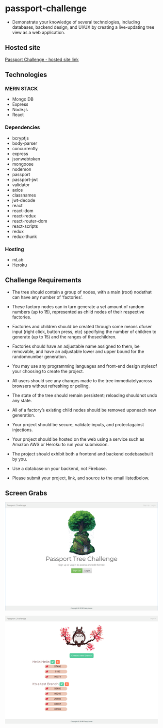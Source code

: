 # passport-challenge

* Demonstrate ​your ​knowledge ​of ​several ​technologies, ​including ​databases, ​backend ​design, ​and ​UI/UX ​by
creating ​a ​live-updating ​tree ​view ​as ​a ​web ​application.

## Hosted site
[Passport Challenge - hosted site link](https://fast-depths-43672.herokuapp.com/)

## Technologies
### MERN STACK
* Mongo DB
* Express
* Node.js
* React

### Dependencies
* bcryptjs
* body-parser
* concurrently
* express
* jsonwebtoken
* mongoose
* nodemon
* passport
* passport-jwt
* validator
* axios
* classnames
* jwt-decode
* react
* react-dom
* react-redux
* react-router-dom
* react-scripts
* redux
* redux-thunk

### Hosting

* mLab
* Heroku

## Challenge Requirements

* The ​tree ​should ​contain ​a ​group ​of ​nodes, ​with ​a
main ​(root) ​node ​that ​can ​have ​any ​number ​of
‘factories’.

* These ​factory ​nodes ​can ​in ​turn ​generate ​a ​set
amount ​of ​random ​numbers ​(up ​to ​15),
represented ​as ​child ​nodes ​of ​their ​respective
factories.

* Factories ​and ​children ​should ​be ​created
through ​some ​means ​of ​user ​input ​(right ​click,
button ​press, ​etc) ​specifying ​the ​number ​of
children ​to ​generate ​(up ​to ​15) ​and ​the ​ranges ​of
those ​children.

* Factories ​should ​have ​an ​adjustable ​name
assigned ​to ​them, ​be ​removable, ​and ​have ​an
adjustable ​lower ​and ​upper ​bound ​for ​the
random ​number ​generation.

* You ​may ​use ​any ​programming ​languages ​and
front-end ​design ​styles ​of ​your ​choosing ​to
create ​the ​project.

* All ​users ​should ​see ​any ​changes ​made ​to
the ​tree ​immediately ​across ​browsers
without ​refreshing ​or ​polling.

* The ​state ​of ​the ​tree ​should ​remain
persistent; ​reloading ​should ​not ​undo ​any
state.

* All ​of ​a ​factory’s ​existing ​child ​nodes ​should
be ​removed ​upon ​each ​new ​generation.

* Your ​project ​should ​be ​secure, ​validate
inputs, ​and ​protect ​against ​injections.

* Your ​project ​should ​be ​hosted ​on ​the ​web
using ​a ​service ​such ​as ​Amazon ​AWS ​or
Heroku ​to ​run ​your ​submission.

* The ​project ​should ​exhibit ​both ​a ​frontend
and ​backend ​codebase ​built ​by ​you.

* Use ​a ​database ​on ​your ​backend, ​not ​Firebase.

* Please ​submit ​your ​project, ​link, ​and ​source
to ​the ​email ​listed ​below.

## Screen Grabs

![home](public/assets/home.PNG "Home")

![dashboard](public/assets/dashboard.PNG "Dashboard")




